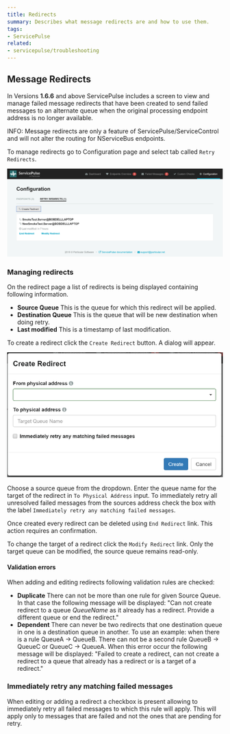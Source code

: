 ```yaml
---
title: Redirects
summary: Describes what message redirects are and how to use them.
tags:
- ServicePulse
related:
- servicepulse/troubleshooting
---
```


## Message Redirects

In Versions **1.6.6** and above ServicePulse includes a screen to view and manage failed message redirects that have been created to send failed messages to an alternate queue when the original processing endpoint address is no longer available.

INFO: Message redirects are only a feature of ServicePulse/ServiceControl and will not alter the routing for NServiceBus endpoints.

To manage redirects go to Configuration page and select tab called `Retry Redirects`.

![Redirects Tab](images/redirects.png 'width=500')

### Managing redirects
On the redirect page a list of redirects is being displayed containing following information.
 - **Source Queue** This is the queue for which this redirect will be applied.
 - **Destination Queue** This is the queue that will be new destination when doing retry.
 - **Last modified** This is a timestamp of last modification.

To create a redirect click the `Create Redirect` button. A dialog will appear.

![Create Redirects Dialog](images/redirects-create.png 'width=500')

Choose a source queue from the dropdown. Enter the queue name for the target of the redirect in `To Physical Address` input. To immediately retry all unresolved failed messages from the sources address check the box with the label `Immediately retry any matching failed messages`.

Once created every redirect can be deleted using `End Redirect` link. This action requires an confirmation. 

To change the target of a redirect click the `Modify Redirect` link. Only the target queue can be modified, the source queue remains read-only.

#### Validation errors

When adding and editing redirects following validation rules are checked:
 - **Duplicate** There can not be more than one rule for given Source Queue. In that case the following message will be displayed: "Can not create redirect to a queue *QueueName* as it already has a redirect. Provide a different queue or end the redirect."
 - **Dependent** There can never be two redirects that one destination queue in one is a destination queue in another. To use an example: when there is a rule QueueA -> QueueB. There can not be a second rule QueueB -> QueueC or QueueC -> QueueA. When this error occur the following message will be displayed: "Failed to create a redirect, can not create a redirect to a queue that already has a redirect or is a target of a redirect."

### Immediately retry any matching failed messages
When editing or adding a redirect a checkbox is present allowing to immediately retry all failed messages to which this rule will apply. This will apply only to messages that are failed and not the ones that are pending for retry.

 